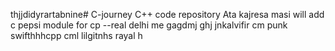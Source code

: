 thjjdidyrartabnine# C-journey
C++ code repository
Ata kajresa masi
will add
c pepsi module for cp
--real
delhi me
gagdmj
ghj
jnkalvifir
cm punk
swifthhhcpp
cml
lilgitnhs
rayal
h

